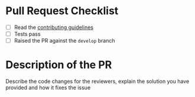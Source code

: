 # Pull Request Checklist

- [ ] Read the [contributing guidelines](https://github.com/finbourne/lusid-sdk-python-preview/blob/master/CONTRIBUTING.md)
- [ ] Tests pass
- [ ] Raised the PR against the `develop` branch

# Description of the PR

Describe the code changes for the reviewers, explain the solution you have provided and how it fixes the issue
